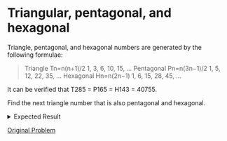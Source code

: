 # Triangular, pentagonal, and hexagonal

Triangle, pentagonal, and hexagonal numbers are generated by the following formulae:

> Triangle	 	Tn=n(n+1)/2	 	1, 3, 6, 10, 15, ...
> Pentagonal	 	Pn=n(3n−1)/2	 	1, 5, 12, 22, 35, ...
> Hexagonal	 	Hn=n(2n−1)	 	1, 6, 15, 28, 45, ...

It can be verified that T285 = P165 = H143 = 40755.

Find the next triangle number that is also pentagonal and hexagonal.

<details> 
<summary>Expected Result</summary>
```
1533776805
```
</details>

[Original Problem](https://projecteuler.net/problem=45)
